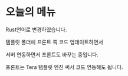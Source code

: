 # 오늘의 메뉴

Rust언어로 변경하였습니다.

템플릿 폴더에 프론트 쪽 코드 업데이트하면서

서버 연동하면서 프론트도 바꾸는 중입니다.

프론트는 Tera 템플릿 엔진 써서 코드 연동해도 됩니다.